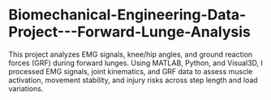# Biomechanical-Engineering-Data-Project---Forward-Lunge-Analysis
This project analyzes EMG signals, knee/hip angles, and ground reaction forces (GRF) during forward lunges. Using MATLAB, Python, and Visual3D, I processed EMG signals, joint kinematics, and GRF data to assess muscle activation, movement stability, and injury risks across step length and load variations.
